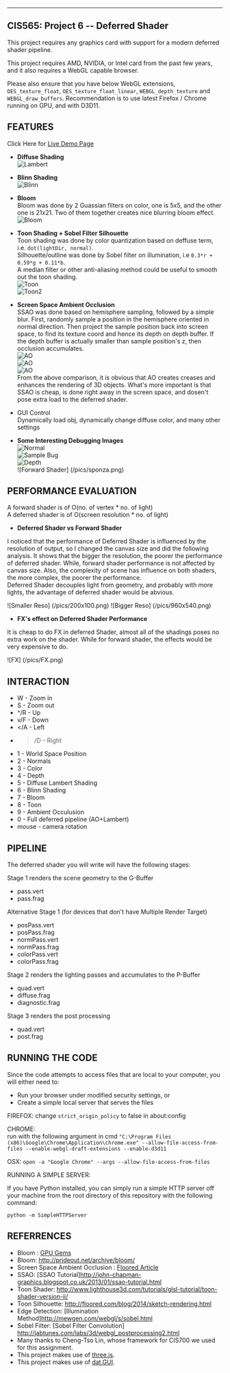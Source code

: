 ------------------------------------------------------------------------------
CIS565: Project 6 -- Deferred Shader
-------------------------------------------------------------------------------


This project requires any graphics card with support for a modern deferred shader pipeline. 

This project requires AMD, NVIDIA, or Intel card from the past few years,
and it also requires a WebGL capable browser. 

Please also ensure that you have below WebGL extensions, `OES_texture_float`, `OES_texture_float_linear`, `WEBGL_depth_texture` and `WEBGL_draw_buffers`.
Recommendation is to use latest Firefox / Chrome running on GPU, and with D3D11.



FEATURES
-------------------------------------------------------------------------------
Click Here for [Live Demo Page](https://github.com/dblsai/Project5-WebGL/vert_wave.html)

* **Diffuse Shading**  
![Lambert](/pics/lambert.png)

* **Blinn Shading**  
![Blinn](/pics/blinn.png)

* **Bloom**  
Bloom was done by 2 Guassian filters on color, one is 5x5, and the other one is 21x21.
Two of them together creates nice blurring bloom effect.  
![Bloom](/pics/bloom0.png)  



* **Toon Shading + Sobel Filter Silhouette**  
Toon shading was done by color quantization based on deffuse term, i.e. `dot(lightDir, normal)`.   
Silhouette/outline was done by Sobel filter on illumination, i.e `0.3*r + 0.59*g + 0.11*b`.  
A median filter or other anti-aliasing method could be useful to smooth out the toon shading.  
![Toon](/pics/toon.png)   
![Toon2](/pics/toon2.png)    
 


* **Screen Space Ambient Occlusion**   
SSAO was done based on hemisphere sampling, followed by a simple blur.
First, randomly sample a position in the hemisphere oriented in normal direction. 
Then project the sample position back into screen space, to find its texture coord and hence its depth on depth buffer.
If the depth buffer is actually smaller than sample position's z, then occlusion accumulates.  
![AO](/pics/AOfinal2.png)  
![AO](/pics/AOfinal3.png)  
![AO](/pics/Compare.png)  
From the above comparison, it is obvious that AO creates creases and enhances the rendering of 3D objects.
What's more important is that SSAO is cheap, is done right away in the screen space, and dosen't pose extra load to the deferred shader.

* GUI Control  
Dynamically load obj, dynamically change diffuse color, and many other settings


* **Some Interesting Debugging Images**  
![Normal](/pics/normal3.png)  
![Sample Bug](/pics/bug2.png)  
![Depth](/pics/depth.png)  
![Forward Shader] (/pics/sponza.png)  



PERFORMANCE EVALUATION
-------------------------------------------------------------------------------
A forward shader is of O(no. of vertex * no. of light)  
A deferred shader is of O(screen resolution * no. of light)  

* **Deferred Shader vs Forward Shader**      

I noticed that the performance of Deferred Shader is influenced by the resolution of output, so I changed the canvas size 
and did the following analysis. It shows that the bigger the resolution, the poorer the performance of deferred shader. While, 
forward shader performance is not affected by canvas size. Also, the complexity of scene has influence on both shaders, the more
complex, the poorer the performance.  
Deferred Shader decouples light from geometry, and probably with more lights, the advantage of deferred shader would be abvious.   

![Smaller Reso] (/pics/200x100.png)
![Bigger Reso] (/pics/960x540.png)

* **FX's effect on Deferred Shader Performance**    

It is cheap to do FX in deferred Shader, almost all of the shadings poses no extra work on the shader. While for forward shader, the
 effects would be very expensive to do.  
 
![FX] (/pics/FX.png)

INTERACTION
-------------------------------------------------------------------------------

* W - Zoom in
* S - Zoom out
* ^/R - Up
* v/F - Down
* </A - Left
* >/D - Right
* 1 - World Space Position
* 2 - Normals
* 3 - Color
* 4 - Depth
* 5 - Diffuse Lambert Shading
* 6 - Blinn Shading
* 7 - Bloom
* 8 - Toon
* 9 - Ambient Occulusion
* 0 - Full deferred pipeline (AO+Lambert)
* mouse - camera rotation

PIPELINE
-------------------------------------------------------------------------------
The deferred shader you will write will have the following stages:

Stage 1 renders the scene geometry to the G-Buffer
* pass.vert
* pass.frag

Alternative Stage 1 (for devices that don't have Multiple Render Target)
* posPass.vert
* posPass.frag
* normPass.vert
* normPass.frag
* colorPass.vert
* colorPass.frag

Stage 2 renders the lighting passes and accumulates to the P-Buffer
* quad.vert
* diffuse.frag
* diagnostic.frag

Stage 3 renders the post processing
* quad.vert
* post.frag


RUNNING THE CODE
-------------------------------------------------------------------------------

Since the code attempts to access files that are local to your computer, you will either need to:

* Run your browser under modified security settings, or
* Create a simple local server that serves the files

FIREFOX: 
change ``strict_origin_policy`` to false in about:config 

CHROME:  
run with the following argument in cmd
 `"C:\Program Files (x86)\Google\Chrome\Application\chrome.exe" --allow-file-access-from-files --enable-webgl-draft-extensions --enable-d3d11`

OSX:
`open -a "Google Chrome" --args --allow-file-access-from-files`


RUNNING A SIMPLE SERVER: 

If you have Python installed, you can simply run a simple HTTP server off your
machine from the root directory of this repository with the following command:

`python -m SimpleHTTPServer`
  

REFERRENCES
-------------------------------------------------------------------------------
* Bloom : [GPU Gems](http://http.developer.nvidia.com/GPUGems/gpugems_ch21.html) 
* Bloom: http://prideout.net/archive/bloom/
* Screen Space Ambient Occlusion : [Floored Article](http://floored.com/blog/2013/ssao-screen-space-ambient-occlusion.html)
* SSAO: [SSAO Tutorial]http://john-chapman-graphics.blogspot.co.uk/2013/01/ssao-tutorial.html
* Toon Shader: http://www.lighthouse3d.com/tutorials/glsl-tutorial/toon-shader-version-ii/
* Toon Silhouette: http://floored.com/blog/2014/sketch-rendering.html
* Edge Detection: [Illumination Method]http://mewgen.com/webgl/s/sobel.html
* Sobel Filter: [Sobel Filter Convolution] http://jabtunes.com/labs/3d/webgl_postprocessing2.html
* Many thanks to Cheng-Tso Lin, whose framework for CIS700 we used for this assignment.
* This project makes use of [three.js](http://www.threejs.org).
* This project makes use of [dat.GUI](https://code.google.com/p/dat-gui/).
